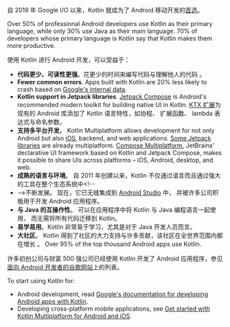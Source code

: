 [//]: # (title: Kotlin 用于 Android 开发)

自 2019 年 Google I/O 以来，Kotlin 就成为了 Android 移动开发的[首选](https://developer.android.com/kotlin/first)。

Over 50% of professional Android developers use Kotlin as their primary language, while only 30% use Java as their
main language. 70% of developers whose primary language is Kotlin say that Kotlin makes them more productive.

使用 Kotlin 进行 Android 开发，可以受益于：

* **代码更少、可读性更强**。花更少的时间来编写代码与理解他人的代码
  。
* **Fewer common errors**. Apps built with Kotlin are 20% less likely to crash based
  on [Google's internal data](https://medium.com/androiddevelopers/fewer-crashes-and-more-stability-with-kotlin-b606c6a6ac04).
* **Kotlin support in Jetpack libraries**. [Jetpack Compose](https://developer.android.com/jetpack/compose) is Android's
  recommended modern toolkit for building native UI in Kotlin.
  [KTX 扩展](https://developer.android.com/kotlin/ktx)为现有的 Android 库添加了 Kotlin 语言特性，如协程、
  扩展函数、 lambda 表达式与命名参数。
* **支持多平台开发**。 Kotlin Multiplatform allows development for not only Android but
  also [iOS](https://kotlinlang.org/lp/multiplatform/), backend, and web applications.
  [Some Jetpack libraries](https://developer.android.com/kotlin/multiplatform) are already multiplatform.
  [Compose Multiplatform](https://www.jetbrains.com/lp/compose-multiplatform/), JetBrains' declarative UI framework
  based on Kotlin and Jetpack Compose, makes it possible to share UIs across platforms – iOS, Android, desktop, and web.
* **成熟的语言与环境**。 自 2011 年创建以来，Kotlin 不仅通过语言而且通过强大的工具在整个生态系统中<!--
* -->不断发展。 现在，它已无缝集成到 [Android Studio](https://developer.android.com/studio)
  中， 并被许多公司积极用于开发 Android 应用程序。
* **与 Java 的互操作性**。 可以在应用程序中将 Kotlin 与 Java 编程语言一起使用，
  而无需将所有代码迁移到 Kotlin。
* **易学易用**。Kotlin 非常易于学习，尤其是对于 Java 开发人员而言。
* **大社区**。 Kotlin 得到了社区的大力支持与许多贡献，该社区在全世界范围内都在增长
  。 Over 95% of the top thousand Android apps use Kotlin.

许多初创公司与财富 500 强公司已经使用 Kotlin 开发了 Android 应用程序，参见
[面向 Android 开发者的谷歌网站](https://developer.android.com/kotlin/stories)上的列表。

To start using Kotlin for:

* Android development, read [Google's documentation for developing Android apps with Kotlin](https://developer.android.com/kotlin/get-started).
* Developing cross-platform mobile applications, see [Get started with Kotlin Multiplatform for Android and iOS](multiplatform-mobile-getting-started.md).

